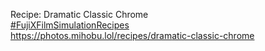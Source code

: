 Recipe: Dramatic Classic Chrome  
[\#<span>FujiXFilmSimulationRecipes</span>](https://social.lol/tags/FujiXFilmSimulationRecipes)  
[<span class="invisible">https://</span><span class="ellipsis">photos.mihobu.lol/recipes/dram</span><span class="invisible">atic-classic-chrome</span>](https://photos.mihobu.lol/recipes/dramatic-classic-chrome)